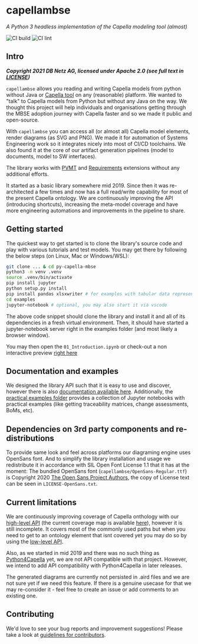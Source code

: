 # capellambse

*A Python 3 headless implementation of the Capella modeling tool (almost)*

![CI build](https://github.com/DSD-DBS/py-capella-mbse/actions/workflows/build-test-publish.yml/badge.svg)
![CI lint](https://github.com/DSD-DBS/py-capella-mbse/actions/workflows/lint.yml/badge.svg)

## Intro

***Copyright 2021 DB Netz AG, licensed under Apache 2.0 (see full text in [LICENSE](LICENSE))***

`capellambse` allows you reading and writing Capella models from python without Java or [Capella tool](https://www.eclipse.org/capella/) on any (reasonable) platform. We wanted to "talk" to Capella models from Python but without any Java on the way. We thought this project will help individuals and organisations getting through the MBSE adoption journey with Capella faster and so we made it public and open-source.

With `capellambse` you can access all (or almost all) Capella model elements, render diagrams (as SVG and PNG). We made it for automation of Systems Engineering work so it integrates nicely into most of CI/CD toolchains. We also found it at the core of our artifact generation pipelines (model to documents, model to SW interfaces).

The library works with [PVMT](https://www.eclipse.org/capella/addons.html) and [Requirements](https://github.com/eclipse/capella-requirements-vp) extensions without any additional efforts.

It started as a basic library somewhere mid 2019. Since then it was re-architected a few times and now has a full read/write capability for most of the present Capella ontology. We are continuously improving the API (introducing shortcuts), increasing the meta-model coverage and have more engineering automations and improvements in the pipeline to share.

## Getting started

The quickest way to get started is to clone the library's source code and play with various tutorials and test models.
You may get there by following the below steps (on Linux, Mac or Windows/WSL):

```bash
git clone ... & cd py-capella-mbse
python3 -m venv .venv
source .venv/bin/activate
pip install jupyter
python setup.py install
pip install pandas xlsxwriter # for examples with tabular data representationss
cd examples
jupyter-notebook # optional, you may also start it via vscode
```

The above code snippet should clone the library and install it and all of its dependencies in a fresh virtual environment. Then, it should have started a jupyter-notebook server right in the examples folder (and most likely a browser window).

You may then open the `01_Introduction.ipynb` or check-out a non interactive preview [right here](examples/01_Introduction.ipynb)

## Documentation and examples

We designed the library API such that it is easy to use and discover, however there is also [documentation available here](TODO). Additionally, the [practical examples folder](examples/) provides a collection of Jupyter notebooks with practical examples (like getting traceability matrices, change assessments, BoMs, etc).

## Dependencies on 3rd party components and re-distributions

To provide same look and feel across platforms our diagraming engine uses OpenSans font. And to simplify the library installation and usage we redistribute it in accordance with SIL Open Font License 1.1 that it has at the moment: The bundled OpenSans font (`capellambse/OpenSans-Regular.ttf`) is
Copyright 2020 [The Open Sans Project Authors](https://github.com/googlefonts/opensans), the copy of License text can be seen in `LICENSE-OpenSans.txt`.

## Current limitations

We are continuously improving coverage of Capella onthology with our [high-level API](TODO) (the current coverage map is available [here](TODO)), however it is still incomplete. It covers most of the commonly used paths but when you need to get to an ontology element that isnt covered yet you may do so by using the [low-level API](TODO).

Also, as we started in mid 2019 and there was no such thing as [Python4Capella](TODO) yet, we are not API compatible with that project. However, we intend to add API compatibility with Python4Capella in later releases.

The generated diagrams are currently not persisted in .aird files and we are not sure yet if we need this feature. If there is a genuine usecase for that we may re-consider it - feel free to create an issue or add comments to an existing one.

## Contributing

We'd love to see your bug reports and improvement suggestions! Please take a look at [guidelines for contributors](CONTRIBUTING.md).
